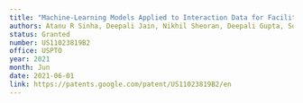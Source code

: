 ```yaml
---
title: "Machine-Learning Models Applied to Interaction Data for Facilitating Experience-Based Modifications to Interface Elements in Online Environments"
authors: Atanu R Sinha, Deepali Jain, Nikhil Sheoran, Deepali Gupta, Sopan Khosla
status: Granted
number: US11023819B2
office: USPTO
year: 2021
month: Jun
date: 2021-06-01
link: https://patents.google.com/patent/US11023819B2/en
---
```

